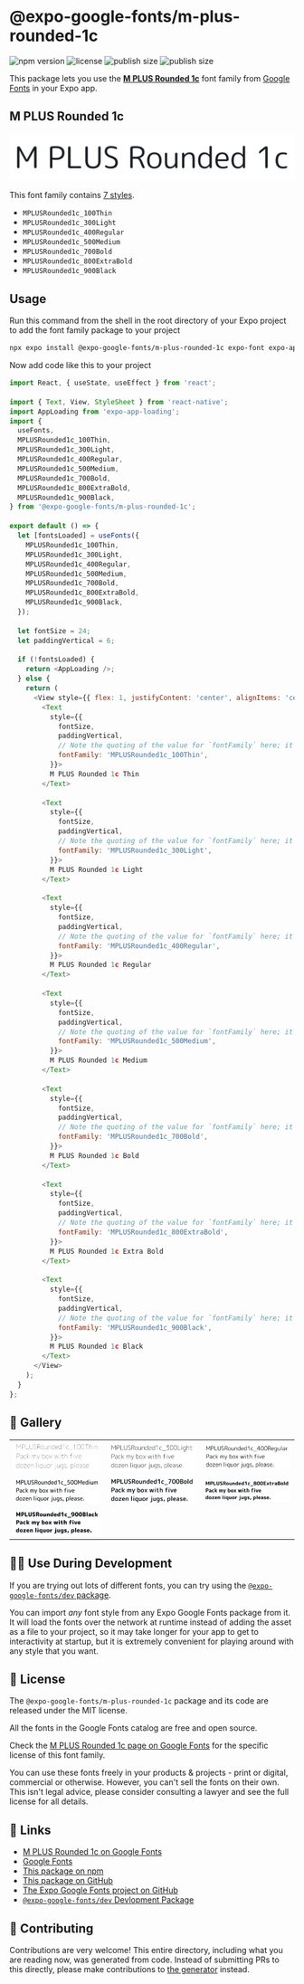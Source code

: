 # @expo-google-fonts/m-plus-rounded-1c

![npm version](https://flat.badgen.net/npm/v/@expo-google-fonts/m-plus-rounded-1c)
![license](https://flat.badgen.net/github/license/expo/google-fonts)
![publish size](https://flat.badgen.net/packagephobia/install/@expo-google-fonts/m-plus-rounded-1c)
![publish size](https://flat.badgen.net/packagephobia/publish/@expo-google-fonts/m-plus-rounded-1c)

This package lets you use the [**M PLUS Rounded 1c**](https://fonts.google.com/specimen/M+PLUS+Rounded+1c) font family from [Google Fonts](https://fonts.google.com/) in your Expo app.

## M PLUS Rounded 1c

![M PLUS Rounded 1c](./font-family.png)

This font family contains [7 styles](#-gallery).

- `MPLUSRounded1c_100Thin`
- `MPLUSRounded1c_300Light`
- `MPLUSRounded1c_400Regular`
- `MPLUSRounded1c_500Medium`
- `MPLUSRounded1c_700Bold`
- `MPLUSRounded1c_800ExtraBold`
- `MPLUSRounded1c_900Black`

## Usage

Run this command from the shell in the root directory of your Expo project to add the font family package to your project
```sh
npx expo install @expo-google-fonts/m-plus-rounded-1c expo-font expo-app-loading
```

Now add code like this to your project
```js
import React, { useState, useEffect } from 'react';

import { Text, View, StyleSheet } from 'react-native';
import AppLoading from 'expo-app-loading';
import {
  useFonts,
  MPLUSRounded1c_100Thin,
  MPLUSRounded1c_300Light,
  MPLUSRounded1c_400Regular,
  MPLUSRounded1c_500Medium,
  MPLUSRounded1c_700Bold,
  MPLUSRounded1c_800ExtraBold,
  MPLUSRounded1c_900Black,
} from '@expo-google-fonts/m-plus-rounded-1c';

export default () => {
  let [fontsLoaded] = useFonts({
    MPLUSRounded1c_100Thin,
    MPLUSRounded1c_300Light,
    MPLUSRounded1c_400Regular,
    MPLUSRounded1c_500Medium,
    MPLUSRounded1c_700Bold,
    MPLUSRounded1c_800ExtraBold,
    MPLUSRounded1c_900Black,
  });

  let fontSize = 24;
  let paddingVertical = 6;

  if (!fontsLoaded) {
    return <AppLoading />;
  } else {
    return (
      <View style={{ flex: 1, justifyContent: 'center', alignItems: 'center' }}>
        <Text
          style={{
            fontSize,
            paddingVertical,
            // Note the quoting of the value for `fontFamily` here; it expects a string!
            fontFamily: 'MPLUSRounded1c_100Thin',
          }}>
          M PLUS Rounded 1c Thin
        </Text>

        <Text
          style={{
            fontSize,
            paddingVertical,
            // Note the quoting of the value for `fontFamily` here; it expects a string!
            fontFamily: 'MPLUSRounded1c_300Light',
          }}>
          M PLUS Rounded 1c Light
        </Text>

        <Text
          style={{
            fontSize,
            paddingVertical,
            // Note the quoting of the value for `fontFamily` here; it expects a string!
            fontFamily: 'MPLUSRounded1c_400Regular',
          }}>
          M PLUS Rounded 1c Regular
        </Text>

        <Text
          style={{
            fontSize,
            paddingVertical,
            // Note the quoting of the value for `fontFamily` here; it expects a string!
            fontFamily: 'MPLUSRounded1c_500Medium',
          }}>
          M PLUS Rounded 1c Medium
        </Text>

        <Text
          style={{
            fontSize,
            paddingVertical,
            // Note the quoting of the value for `fontFamily` here; it expects a string!
            fontFamily: 'MPLUSRounded1c_700Bold',
          }}>
          M PLUS Rounded 1c Bold
        </Text>

        <Text
          style={{
            fontSize,
            paddingVertical,
            // Note the quoting of the value for `fontFamily` here; it expects a string!
            fontFamily: 'MPLUSRounded1c_800ExtraBold',
          }}>
          M PLUS Rounded 1c Extra Bold
        </Text>

        <Text
          style={{
            fontSize,
            paddingVertical,
            // Note the quoting of the value for `fontFamily` here; it expects a string!
            fontFamily: 'MPLUSRounded1c_900Black',
          }}>
          M PLUS Rounded 1c Black
        </Text>
      </View>
    );
  }
};

```

## 🔡 Gallery


||||
|-|-|-|
|![MPLUSRounded1c_100Thin](./MPLUSRounded1c_100Thin.ttf.png)|![MPLUSRounded1c_300Light](./MPLUSRounded1c_300Light.ttf.png)|![MPLUSRounded1c_400Regular](./MPLUSRounded1c_400Regular.ttf.png)||
|![MPLUSRounded1c_500Medium](./MPLUSRounded1c_500Medium.ttf.png)|![MPLUSRounded1c_700Bold](./MPLUSRounded1c_700Bold.ttf.png)|![MPLUSRounded1c_800ExtraBold](./MPLUSRounded1c_800ExtraBold.ttf.png)||
|![MPLUSRounded1c_900Black](./MPLUSRounded1c_900Black.ttf.png)||||


## 👩‍💻 Use During Development

If you are trying out lots of different fonts, you can try using the [`@expo-google-fonts/dev` package](https://github.com/expo/google-fonts/tree/master/font-packages/dev#readme).

You can import *any* font style from any Expo Google Fonts package from it. It will load the fonts
over the network at runtime instead of adding the asset as a file to your project, so it may take longer
for your app to get to interactivity at startup, but it is extremely convenient
for playing around with any style that you want.

## 📖 License

The `@expo-google-fonts/m-plus-rounded-1c` package and its code are released under the MIT license.

All the fonts in the Google Fonts catalog are free and open source.

Check the [M PLUS Rounded 1c page on Google Fonts](https://fonts.google.com/specimen/M+PLUS+Rounded+1c) for the specific license of this font family.

You can use these fonts freely in your products & projects - print or digital, commercial or otherwise. However, you can't sell the fonts on their own. This isn't legal advice, please consider consulting a lawyer and see the full license for all details.

## 🔗 Links

- [M PLUS Rounded 1c on Google Fonts](https://fonts.google.com/specimen/M+PLUS+Rounded+1c)
- [Google Fonts](https://fonts.google.com/)
- [This package on npm](https://www.npmjs.com/package/@expo-google-fonts/m-plus-rounded-1c)
- [This package on GitHub](https://github.com/expo/google-fonts/tree/master/font-packages/m-plus-rounded-1c)
- [The Expo Google Fonts project on GitHub](https://github.com/expo/google-fonts)
- [`@expo-google-fonts/dev` Devlopment Package](https://github.com/expo/google-fonts/tree/master/font-packages/dev)

## 🤝 Contributing

Contributions are very welcome! This entire directory, including what you are reading now, was generated from code. Instead of submitting PRs to this directly, please make contributions to [the generator](https://github.com/expo/google-fonts/tree/master/packages/generator) instead.
